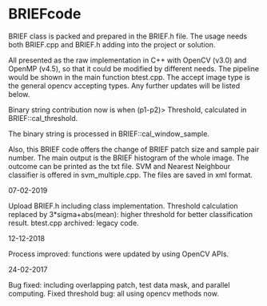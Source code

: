 # BRIEFcode

BRIEF class is packed and prepared in the BRIEF.h file. The usage needs both BRIEF.cpp and BRIEF.h adding into the project or solution. 

All presented as the raw implementation in C++ with OpenCV (v3.0) and OpenMP (v4.5), so that it could be modified by different needs. The pipeline would be shown in the main function btest.cpp. The accept image type is the general opencv accepting types. Any further updates will be listed below.

Binary string contribution now is when (p1-p2)> Threshold, calculated in BRIEF::cal_threshold.

The binary string is processed in BRIEF::cal_window_sample.

Also, this BRIEF code offers the change of BRIEF patch size and sample pair number. The main output is
the BRIEF histogram of the whole image. The outcome can be printed as the txt file. SVM and Nearest Neighbour classifier is offered in svm_multiple.cpp. The files are saved in xml format. 

07-02-2019

Upload BRIEF.h including class implementation.
Threshold calculation replaced by 3*sigma+abs(mean): higher threshold for better classification result.
btest.cpp archived: legacy code.

12-12-2018

Process improved: functions were updated by using OpenCV APIs.

24-02-2017

Bug fixed: including overlapping patch, test data mask, and parallel computing. Fixed threshold bug: all using opencv methods now.
